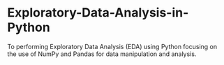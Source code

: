 # Exploratory-Data-Analysis-in-Python
To performing Exploratory Data Analysis (EDA) using Python focusing on the use of NumPy and Pandas for data manipulation and analysis.
